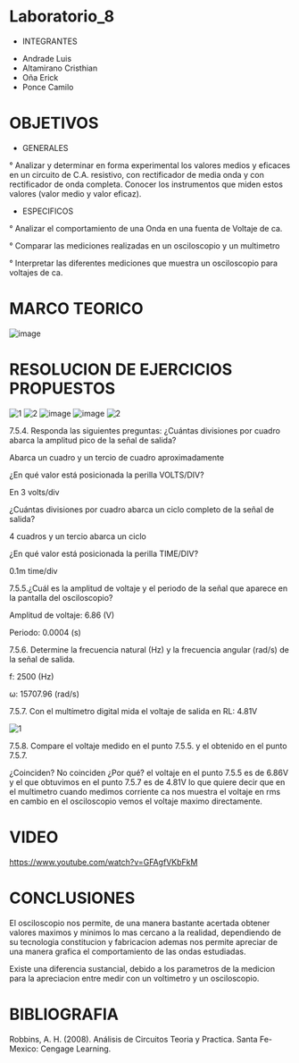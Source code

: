 # Laboratorio_8
* INTEGRANTES
- Andrade Luis
- Altamirano Cristhian
- Oña Erick
- Ponce Camilo

# OBJETIVOS
* GENERALES

° Analizar y determinar en forma experimental los valores medios y eficaces en un circuito de C.A. resistivo, con rectificador de media onda y con rectificador de onda completa. Conocer los instrumentos que miden estos valores (valor medio y valor eficaz).

* ESPECIFICOS

° Analizar el comportamiento de una Onda en una fuenta de Voltaje de ca.

° Comparar las mediciones realizadas en un osciloscopio y un multimetro

° Interpretar las diferentes mediciones que muestra un osciloscopio para voltajes de ca.

# MARCO TEORICO

![image](https://user-images.githubusercontent.com/85193519/132372276-9f0b47d1-ee42-4d91-bf23-12b8c5a59688.png)

# RESOLUCION DE EJERCICIOS PROPUESTOS
![1](https://user-images.githubusercontent.com/85193519/132261232-81b05932-7d76-407c-8226-fbfe896abb9b.jpg)
![2](https://user-images.githubusercontent.com/85193519/132261235-a1b0f84c-0315-4f48-9ad4-09a2bc24db19.jpg)
![image](https://user-images.githubusercontent.com/85193519/132264506-d5138887-d08b-4b34-b1b2-06ec8234d4b3.png)
![image](https://user-images.githubusercontent.com/85193519/132264515-1cc5c4c2-7681-4afa-8273-f8bf2fd5967f.png)
![2](https://user-images.githubusercontent.com/85193519/132377761-9695efbc-a2ab-4981-99af-e973f2c94cf7.jpg)


7.5.4. Responda las siguientes preguntas:
¿Cuántas divisiones por cuadro abarca la amplitud pico de la señal de salida?

Abarca un cuadro y un tercio de cuadro aproximadamente

¿En qué valor está posicionada la perilla VOLTS/DIV?

En 3 volts/div

¿Cuántas divisiones por cuadro abarca un ciclo completo de la señal de salida?

4 cuadros y un tercio abarca un ciclo

¿En qué valor está posicionada la perilla TIME/DIV?

0.1m time/div

7.5.5.¿Cuál es la amplitud de voltaje y el periodo de la señal que aparece en la pantalla
del osciloscopio?

Amplitud de voltaje: 6.86 (V)

Periodo: 0.0004 (s)

7.5.6. Determine la frecuencia natural (Hz) y la frecuencia angular (rad/s) de la señal de
salida.

f: 2500 (Hz)

ω: 15707.96 (rad/s)

7.5.7. Con el multímetro digital mida el voltaje de salida en RL: 4.81V

![1](https://user-images.githubusercontent.com/85193519/132374769-2fa7be0f-2401-48d7-80e7-aea32bc39b19.jpg)

7.5.8. Compare el voltaje medido en el punto 7.5.5. y el obtenido en el punto 7.5.7.

¿Coinciden? No coinciden ¿Por qué? el voltaje en el punto 7.5.5 es de 6.86V y el que obtuvimos en el punto 7.5.7 es de 4.81V lo que quiere decir que en el multimetro cuando medimos corriente ca nos muestra el voltaje en rms en cambio en el osciloscopio vemos el voltaje maximo directamente. 

# VIDEO
https://www.youtube.com/watch?v=GFAgfVKbFkM
# CONCLUSIONES
El osciloscopio nos permite, de una manera bastante acertada obtener valores maximos y minimos lo mas cercano a la realidad, dependiendo de su tecnologia constitucion y fabricacion ademas nos permite apreciar de una manera grafica el comportamiento de las ondas estudiadas.

Existe una diferencia sustancial, debido a los parametros de la medicion para la apreciacion entre medir con un voltimetro y un osciloscopio.
# BIBLIOGRAFIA
Robbins, A. H. (2008). Análisis de Circuitos Teoria y Practica. Santa Fe-Mexico: Cengage Learning.
